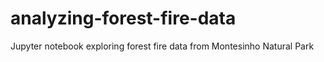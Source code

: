 # analyzing-forest-fire-data
Jupyter notebook exploring forest fire data from Montesinho Natural Park
